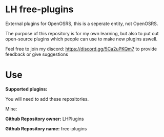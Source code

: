 # LH free-plugins
External plugins for OpenOSRS, this is a seperate entity, not OpenOSRS.

The purpose of this repository is for my own learning, but also to put out open-source plugins which people can use to make new plugins aswell.

Feel free to join my discord: https://discord.gg/5Ca2uPKQm7 to provide feedback or give suggestions 

# Use

**Supported plugins:**

You will need to add these repositories.

Mine:

**Github Repository owner:** LHPlugins

**Github Repository name:** free-plugins
